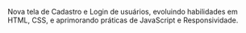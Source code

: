 Nova tela de Cadastro e Login de usuários, evoluindo habilidades em HTML, CSS, e aprimorando práticas de JavaScript e Responsividade.
